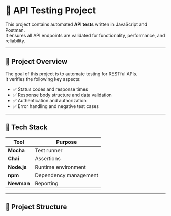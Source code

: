 # 🧪 API Testing Project

This project contains automated **API tests** written in JavaScript and Postman.  
It ensures all API endpoints are validated for functionality, performance, and reliability.

---

## 🚀 Project Overview

The goal of this project is to automate testing for RESTful APIs.  
It verifies the following key aspects:
- ✅ Status codes and response times  
- ✅ Response body structure and data validation  
- ✅ Authentication and authorization  
- ✅ Error handling and negative test cases  

---

## 🧰 Tech Stack

| Tool | Purpose |
|------|----------|
| **Mocha** | Test runner |
| **Chai** | Assertions |
| **Node.js** | Runtime environment |
| **npm** | Dependency management |
| **Newman** | Reporting |

---

## 📁 Project Structure

